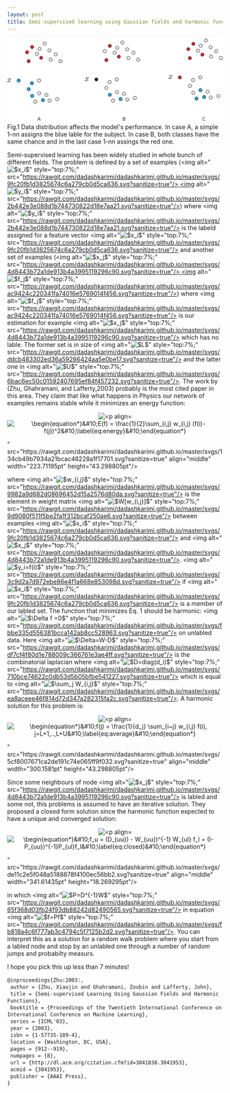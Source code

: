 ```yaml
---
layout: post
title: Semi-supervised learning using Gaussian fields and harmonic functions
---
```


![_config.yml](/images/semi-example-1.svg)
Fig.1 Data distribution affects the model's performance. In case A, a simple 1-nn assigns the blue lable for the subject. In case B, both classes have the same chance and in the last case 1-nn assings the red one.  

Semi-supervised learning has been widely studied in whole bunch of different fields.
The problem is defined by a set of examples (<img alt="<img alt="$x_i$" style="position:relative; top:7%;" src="https://rawgit.com/dadashkarimi/dadashkarimi.github.io/master/svgs/9fc20fb1d3825674c6a279cb0d5ca636.svg?sanitize=true"/>" style="top:7%;" src="https://rawgit.com/dadashkarimi/dadashkarimi.github.io/master/svgs/9fc20fb1d3825674c6a279cb0d5ca636.svg?sanitize=true"/>,<img alt="<img alt="$y_i$" style="position:relative; top:7%;" src="https://rawgit.com/dadashkarimi/dadashkarimi.github.io/master/svgs/2b442e3e088d1b744730822d18e7aa21.svg?sanitize=true"/>" style="top:7%;" src="https://rawgit.com/dadashkarimi/dadashkarimi.github.io/master/svgs/2b442e3e088d1b744730822d18e7aa21.svg?sanitize=true"/>) where <img alt="<img alt="$y_i$" style="position:relative; top:7%;" src="https://rawgit.com/dadashkarimi/dadashkarimi.github.io/master/svgs/2b442e3e088d1b744730822d18e7aa21.svg?sanitize=true"/>" style="top:7%;" src="https://rawgit.com/dadashkarimi/dadashkarimi.github.io/master/svgs/2b442e3e088d1b744730822d18e7aa21.svg?sanitize=true"/> is the labeld assigned for a feature vector <img alt="<img alt="$x_i$" style="position:relative; top:7%;" src="https://rawgit.com/dadashkarimi/dadashkarimi.github.io/master/svgs/9fc20fb1d3825674c6a279cb0d5ca636.svg?sanitize=true"/>" style="top:7%;" src="https://rawgit.com/dadashkarimi/dadashkarimi.github.io/master/svgs/9fc20fb1d3825674c6a279cb0d5ca636.svg?sanitize=true"/> and another set of examples (<img alt="<img alt="$x_j$" style="position:relative; top:7%;" src="https://rawgit.com/dadashkarimi/dadashkarimi.github.io/master/svgs/4d8443b72a1de913b4a3995119296c90.svg?sanitize=true"/>" style="top:7%;" src="https://rawgit.com/dadashkarimi/dadashkarimi.github.io/master/svgs/4d8443b72a1de913b4a3995119296c90.svg?sanitize=true"/>,<img alt="<img alt="$f_j$" style="position:relative; top:7%;" src="https://rawgit.com/dadashkarimi/dadashkarimi.github.io/master/svgs/ac9424c220341fa74016e5769014f456.svg?sanitize=true"/>" style="top:7%;" src="https://rawgit.com/dadashkarimi/dadashkarimi.github.io/master/svgs/ac9424c220341fa74016e5769014f456.svg?sanitize=true"/>) where <img alt="<img alt="$f_j$" style="position:relative; top:7%;" src="https://rawgit.com/dadashkarimi/dadashkarimi.github.io/master/svgs/ac9424c220341fa74016e5769014f456.svg?sanitize=true"/>" style="top:7%;" src="https://rawgit.com/dadashkarimi/dadashkarimi.github.io/master/svgs/ac9424c220341fa74016e5769014f456.svg?sanitize=true"/> is our estimation for example <img alt="<img alt="$x_j$" style="position:relative; top:7%;" src="https://rawgit.com/dadashkarimi/dadashkarimi.github.io/master/svgs/4d8443b72a1de913b4a3995119296c90.svg?sanitize=true"/>" style="top:7%;" src="https://rawgit.com/dadashkarimi/dadashkarimi.github.io/master/svgs/4d8443b72a1de913b4a3995119296c90.svg?sanitize=true"/> which has no lable.
 The former set is in size of <img alt="<img alt="$L$" style="position:relative; top:7%;" src="https://rawgit.com/dadashkarimi/dadashkarimi.github.io/master/svgs/ddcb483302ed36a59286424aa5e0be17.svg?sanitize=true"/>" style="top:7%;" src="https://rawgit.com/dadashkarimi/dadashkarimi.github.io/master/svgs/ddcb483302ed36a59286424aa5e0be17.svg?sanitize=true"/> and the latter one in <img alt="<img alt="$U$" style="position:relative; top:7%;" src="https://rawgit.com/dadashkarimi/dadashkarimi.github.io/master/svgs/6bac6ec50c01592407695ef84f457232.svg?sanitize=true"/>" style="top:7%;" src="https://rawgit.com/dadashkarimi/dadashkarimi.github.io/master/svgs/6bac6ec50c01592407695ef84f457232.svg?sanitize=true"/>.
The work by (Zhu, Ghahramani, and Lafferty,2003) probably is the most cited paper in this area. 
They claim that like what happens in Physics our network of examples remains stable while it minimizes an energy function:

<p align="center"><img alt="<p align="center"><img alt="\begin{equation*}&amp;#10;E(f) = \frac{1}{2}\sum_{i,j} w_{i,j} (f(i)-f(j))^2&amp;#10;\label{eq:energy}&amp;#10;\end{equation*}" src="https://rawgit.com/dadashkarimi/dadashkarimi.github.io/master/svgs/70748d381608689f6dd679a6445edd69.svg?sanitize=true" align="middle" width="292.8156pt" height="43.298805pt"/></p>" src="https://rawgit.com/dadashkarimi/dadashkarimi.github.io/master/svgs/134cb49b7934a21bcac46228a1f17701.svg?sanitize=true" align="middle" width="223.71195pt" height="43.298805pt"/></p>

where <img alt="<img alt="$w_{i,j}$" style="position:relative; top:7%;" src="https://rawgit.com/dadashkarimi/dadashkarimi.github.io/master/svgs/9982a9d682d08696452d15a2576d80da.svg?sanitize=true"/>" style="top:7%;" src="https://rawgit.com/dadashkarimi/dadashkarimi.github.io/master/svgs/9982a9d682d08696452d15a2576d80da.svg?sanitize=true"/> is the element in weight matrix <img alt="<img alt="$W[w_{i,j}]$" style="position:relative; top:7%;" src="https://rawgit.com/dadashkarimi/dadashkarimi.github.io/master/svgs/9d9080f511f5be2fa1f312bcaf250ae6.svg?sanitize=true"/>" style="top:7%;" src="https://rawgit.com/dadashkarimi/dadashkarimi.github.io/master/svgs/9d9080f511f5be2fa1f312bcaf250ae6.svg?sanitize=true"/> between examples <img alt="<img alt="$x_i$" style="position:relative; top:7%;" src="https://rawgit.com/dadashkarimi/dadashkarimi.github.io/master/svgs/9fc20fb1d3825674c6a279cb0d5ca636.svg?sanitize=true"/>" style="top:7%;" src="https://rawgit.com/dadashkarimi/dadashkarimi.github.io/master/svgs/9fc20fb1d3825674c6a279cb0d5ca636.svg?sanitize=true"/> and <img alt="<img alt="$x_j$" style="position:relative; top:7%;" src="https://rawgit.com/dadashkarimi/dadashkarimi.github.io/master/svgs/4d8443b72a1de913b4a3995119296c90.svg?sanitize=true"/>" style="top:7%;" src="https://rawgit.com/dadashkarimi/dadashkarimi.github.io/master/svgs/4d8443b72a1de913b4a3995119296c90.svg?sanitize=true"/>. <img alt="<img alt="$y_i=f(i)$" style="position:relative; top:7%;" src="https://rawgit.com/dadashkarimi/dadashkarimi.github.io/master/svgs/3c9d2a7d972ebe86e4f1a668e853098d.svg?sanitize=true"/>" style="top:7%;" src="https://rawgit.com/dadashkarimi/dadashkarimi.github.io/master/svgs/3c9d2a7d972ebe86e4f1a668e853098d.svg?sanitize=true"/> if <img alt="<img alt="$x_i$" style="position:relative; top:7%;" src="https://rawgit.com/dadashkarimi/dadashkarimi.github.io/master/svgs/9fc20fb1d3825674c6a279cb0d5ca636.svg?sanitize=true"/>" style="top:7%;" src="https://rawgit.com/dadashkarimi/dadashkarimi.github.io/master/svgs/9fc20fb1d3825674c6a279cb0d5ca636.svg?sanitize=true"/> is a member of our labled set.
The function that minimizes Eq. 1 should be harmonic: <img alt="<img alt="$\Delta f =0$" style="position:relative; top:7%;" src="https://rawgit.com/dadashkarimi/dadashkarimi.github.io/master/svgs/fbbe335d556381bcca142ab8cc528963.svg?sanitize=true"/>" style="top:7%;" src="https://rawgit.com/dadashkarimi/dadashkarimi.github.io/master/svgs/fbbe335d556381bcca142ab8cc528963.svg?sanitize=true"/> on unlabled data. Here <img alt="<img alt="$\Delta=W-D$" style="position:relative; top:7%;" src="https://rawgit.com/dadashkarimi/dadashkarimi.github.io/master/svgs/df7cf4f80d1e788009c366761e3ae4ff.svg?sanitize=true"/>" style="top:7%;" src="https://rawgit.com/dadashkarimi/dadashkarimi.github.io/master/svgs/df7cf4f80d1e788009c366761e3ae4ff.svg?sanitize=true"/> is the combinatorial laplacian where <img alt="<img alt="$D=diag(d_i)$" style="position:relative; top:7%;" src="https://rawgit.com/dadashkarimi/dadashkarimi.github.io/master/svgs/710bce74622c0db53d5b05bfbe541227.svg?sanitize=true"/>" style="top:7%;" src="https://rawgit.com/dadashkarimi/dadashkarimi.github.io/master/svgs/710bce74622c0db53d5b05bfbe541227.svg?sanitize=true"/> which is equal to <img alt="<img alt="$\sum_j W_{i,j}$" style="position:relative; top:7%;" src="https://rawgit.com/dadashkarimi/dadashkarimi.github.io/master/svgs/ea8aceee46f814d72d347a282315fa2c.svg?sanitize=true"/>" style="top:7%;" src="https://rawgit.com/dadashkarimi/dadashkarimi.github.io/master/svgs/ea8aceee46f814d72d347a282315fa2c.svg?sanitize=true"/>. 
A harmonic solution for this problem is:

<p align="center"><img alt="<p align="center"><img alt="\begin{equation*}&amp;#10;f(j) = \frac{1}{d_j} \sum_{i~j} w_{i,j} f(i), j=L+1,..,L+U&amp;#10;\label{eq:average}&amp;#10;\end{equation*}" src="https://rawgit.com/dadashkarimi/dadashkarimi.github.io/master/svgs/d3be50cd6a9974022cc68337d5747b25.svg?sanitize=true" align="middle" width="368.4219pt" height="43.298805pt"/></p>" src="https://rawgit.com/dadashkarimi/dadashkarimi.github.io/master/svgs/5cf8007671ca2de191c74e065ff9f032.svg?sanitize=true" align="middle" width="300.1581pt" height="43.298805pt"/></p>

Since some neighbours of node <img alt="<img alt="$x_j$" style="position:relative; top:7%;" src="https://rawgit.com/dadashkarimi/dadashkarimi.github.io/master/svgs/4d8443b72a1de913b4a3995119296c90.svg?sanitize=true"/>" style="top:7%;" src="https://rawgit.com/dadashkarimi/dadashkarimi.github.io/master/svgs/4d8443b72a1de913b4a3995119296c90.svg?sanitize=true"/> is labled and some not, this problems is assumed to have an iterative solution.
They proposed a closed form solution since the harmonic function expected to have a unique and converged solution:

<p align="center"><img alt="<p align="center"><img alt="\begin{equation*}&amp;#10;f_u = (D_{uu}) - W_{uu})^{-1} W_{ul} f_l = (I-P_{uu})^{-1}P_{ul}f_l&amp;#10;\label{eq:closed}&amp;#10;\end{equation*}" src="https://rawgit.com/dadashkarimi/dadashkarimi.github.io/master/svgs/9c0199734da83f51a3a1d7a7dc66e74b.svg?sanitize=true" align="middle" width="410.70975pt" height="18.269295pt"/></p>" src="https://rawgit.com/dadashkarimi/dadashkarimi.github.io/master/svgs/de11c2e5f048a5188878f4100ec56bb2.svg?sanitize=true" align="middle" width="341.61435pt" height="18.269295pt"/></p>

in which <img alt="<img alt="$P=D^{-1}W$" style="position:relative; top:7%;" src="https://rawgit.com/dadashkarimi/dadashkarimi.github.io/master/svgs/65f368d03fb24f93db88242d82490565.svg?sanitize=true"/>" style="top:7%;" src="https://rawgit.com/dadashkarimi/dadashkarimi.github.io/master/svgs/65f368d03fb24f93db88242d82490565.svg?sanitize=true"/> in equation <img alt="<img alt="$f=Pf$" style="position:relative; top:7%;" src="https://rawgit.com/dadashkarimi/dadashkarimi.github.io/master/svgs/fb818a4c6f777ab3c4794c5f7125b2d2.svg?sanitize=true"/>" style="top:7%;" src="https://rawgit.com/dadashkarimi/dadashkarimi.github.io/master/svgs/fb818a4c6f777ab3c4794c5f7125b2d2.svg?sanitize=true"/>.
You can interpret this as a solution for a random walk problem where you start from a labled node and stop by an unlabled one through a number of random jumps and probabilty measurs. 

I hope you pick this up less than 7 minutes!

```
@inproceedings{Zhu:2003:,
 author = {Zhu, Xiaojin and Ghahramani, Zoubin and Lafferty, John},
 title = {Semi-supervised Learning Using Gaussian Fields and Harmonic Functions},
 booktitle = {Proceedings of the Twentieth International Conference on International Conference on Machine Learning},
 series = {ICML'03},
 year = {2003},
 isbn = {1-57735-189-4},
 location = {Washington, DC, USA},
 pages = {912--919},
 numpages = {8},
 url = {http://dl.acm.org/citation.cfm?id=3041838.3041953},
 acmid = {3041953},
 publisher = {AAAI Press},
} 
``` 

